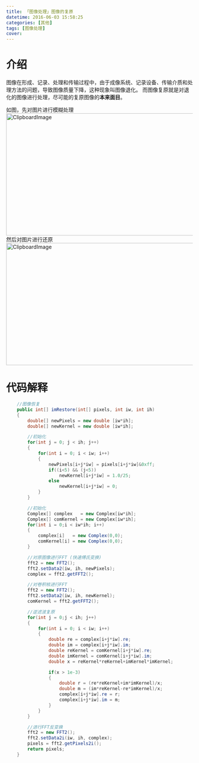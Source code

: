 ```yaml
---
title: 「图像处理」图像的复原
datetime: 2016-06-03 15:58:25
categories: [其他]
tags: [图像处理]
cover: 
---
```


# 介绍
图像在形成、记录、处理和传输过程中，由于成像系统、记录设备、传输介质和处理方法的问题，导致图像质量下降，这种现象叫图像退化。
而图像复原就是对退化的图像进行处理，尽可能的复原图像的**本来面目**。
<!--more-->
如图，先对图片进行模糊处理
<img src="http://obu9je6ng.bkt.clouddn.com/FkLD1OdGi0WKdv26sK4ubCj3ov6B?imageslim" alt="ClipboardImage" width="530" height="330" />
然后对图片进行还原
<img src="http://obu9je6ng.bkt.clouddn.com/FqQpRZv_Tzx54uHAREg7O9UPY8r3?imageslim" alt="ClipboardImage" width="530" height="330" />

# 代码解释

```java
    //图像恢复
	public int[] imRestore(int[] pixels, int iw, int ih)
	{
		double[] newPixels = new double [iw*ih];
		double[] newKernel = new double [iw*ih];

		//初始化
		for(int j = 0; j < ih; j++)
		{
			for(int i = 0; i < iw; i++)
			{
				newPixels[i+j*iw] = pixels[i+j*iw]&0xff;
				if((i<5) && (j<5))
					newKernel[i+j*iw] = 1.0/25;
				else
					newKernel[i+j*iw] = 0;
			}
		}

		//初始化
		Complex[] complex   = new Complex[iw*ih];
		Complex[] comKernel = new Complex[iw*ih];
		for(int i = 0;i < iw*ih; i++)
		{
			complex[i]   = new Complex(0,0);
			comKernel[i] = new Complex(0,0);
		}

		//对原图像进行FFT (快速傅氏变换)
		fft2 = new FFT2();
		fft2.setData2(iw, ih, newPixels);
		complex = fft2.getFFT2();

		//对卷积核进行FFT
		fft2 = new FFT2();
		fft2.setData2(iw, ih, newKernel);
		comKernel = fft2.getFFT2();

		//逆滤波复原
		for(int j = 0;j < ih; j++)
		{
			for(int i = 0; i < iw; i++)
			{
				double re = complex[i+j*iw].re;
				double im = complex[i+j*iw].im;
				double reKernel = comKernel[i+j*iw].re;
				double imKernel = comKernel[i+j*iw].im;
				double x = reKernel*reKernel+imKernel*imKernel;

				if(x > 1e-3)
				{
					double r = (re*reKernel+im*imKernel)/x;
					double m = (im*reKernel-re*imKernel)/x;
					complex[i+j*iw].re = r;
					complex[i+j*iw].im = m;
				}
			}
		}

		//进行FFT反变换
		fft2 = new FFT2();
		fft2.setData2i(iw, ih, complex);
		pixels = fft2.getPixels2i();
		return pixels;
	}
```

